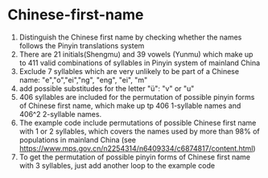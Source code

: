 # Chinese-first-name
1. Distinguish the Chinese first name by checking whether the names follows the Pinyin translations system 
2. There are 21 initials(Shengmu) and 39 vowels (Yunmu) which make up to 411 valid combinations of syllables in Pinyin system of mainland China 
3. Exclude 7 syllables which are very unlikely to be part of a Chinese name: "e","o","ei","ng", "eng", "ei", "m"
4. add possible substitudes for the letter "ü": "v" or "u"
5. 406 syllables are included for the permutation of possible pinyin forms of Chinese first name, which make up tp 406 1-syllable names and 406^2 2-syllable names. 
6. The example code include permutations of possible Chinese first name with 1 or 2 syllables, which covers the names used by more than 98% of populations in mainland China (see https://www.mps.gov.cn/n2254314/n6409334/c6874817/content.html)
7. To get the permutation of possible pinyin forms of Chinese first name with 3 syllables, just add another loop to the example code
